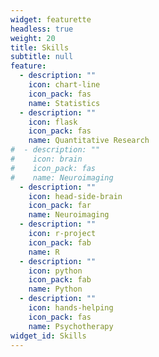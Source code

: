 ```yaml
---
widget: featurette
headless: true
weight: 20
title: Skills
subtitle: null
feature:
  - description: ""
    icon: chart-line
    icon_pack: fas
    name: Statistics
  - description: ""
    icon: flask
    icon_pack: fas
    name: Quantitative Research
#  - description: ""
#    icon: brain
#    icon_pack: fas
#    name: Neuroimaging
  - description: ""
    icon: head-side-brain
    icon_pack: far
    name: Neuroimaging
  - description: ""
    icon: r-project
    icon_pack: fab
    name: R
  - description: ""
    icon: python
    icon_pack: fab
    name: Python
  - description: ""
    icon: hands-helping
    icon_pack: fas
    name: Psychotherapy
widget_id: Skills
---
```

